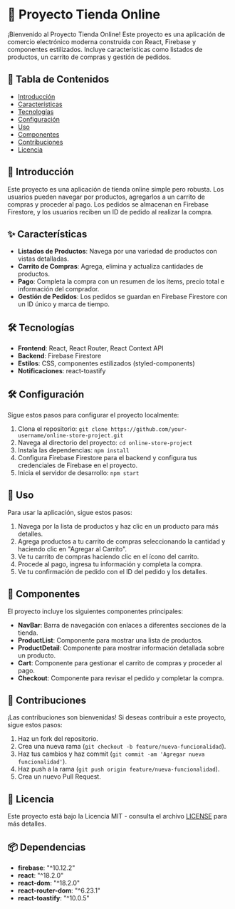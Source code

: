 # 🛒 Proyecto Tienda Online

¡Bienvenido al Proyecto Tienda Online! Este proyecto es una aplicación de comercio electrónico moderna construida con React, Firebase y componentes estilizados. Incluye características como listados de productos, un carrito de compras y gestión de pedidos.

## 📝 Tabla de Contenidos

- [Introducción](#-introducción)
- [Características](#-características)
- [Tecnologías](#-tecnologías)
- [Configuración](#-configuración)
- [Uso](#-uso)
- [Componentes](#-componentes)
- [Contribuciones](#-contribuciones)
- [Licencia](#-licencia)

## 🚀 Introducción

Este proyecto es una aplicación de tienda online simple pero robusta. Los usuarios pueden navegar por productos, agregarlos a un carrito de compras y proceder al pago. Los pedidos se almacenan en Firebase Firestore, y los usuarios reciben un ID de pedido al realizar la compra.

## ✨ Características

- **Listados de Productos**: Navega por una variedad de productos con vistas detalladas.
- **Carrito de Compras**: Agrega, elimina y actualiza cantidades de productos.
- **Pago**: Completa la compra con un resumen de los ítems, precio total e información del comprador.
- **Gestión de Pedidos**: Los pedidos se guardan en Firebase Firestore con un ID único y marca de tiempo.

## 🛠️ Tecnologías

- **Frontend**: React, React Router, React Context API
- **Backend**: Firebase Firestore
- **Estilos**: CSS, componentes estilizados (styled-components)
- **Notificaciones**: react-toastify

## 🛠️ Configuración

Sigue estos pasos para configurar el proyecto localmente:

1. Clona el repositorio: `git clone https://github.com/your-username/online-store-project.git`
2. Navega al directorio del proyecto: `cd online-store-project`
3. Instala las dependencias: `npm install`
4. Configura Firebase Firestore para el backend y configura tus credenciales de Firebase en el proyecto.
5. Inicia el servidor de desarrollo: `npm start`

## 📖 Uso

Para usar la aplicación, sigue estos pasos:

1. Navega por la lista de productos y haz clic en un producto para más detalles.
2. Agrega productos a tu carrito de compras seleccionando la cantidad y haciendo clic en "Agregar al Carrito".
3. Ve tu carrito de compras haciendo clic en el ícono del carrito.
4. Procede al pago, ingresa tu información y completa la compra.
5. Ve tu confirmación de pedido con el ID del pedido y los detalles.

## 🧩 Componentes

El proyecto incluye los siguientes componentes principales:

- **NavBar**: Barra de navegación con enlaces a diferentes secciones de la tienda.
- **ProductList**: Componente para mostrar una lista de productos.
- **ProductDetail**: Componente para mostrar información detallada sobre un producto.
- **Cart**: Componente para gestionar el carrito de compras y proceder al pago.
- **Checkout**: Componente para revisar el pedido y completar la compra.

## 👥 Contribuciones

¡Las contribuciones son bienvenidas! Si deseas contribuir a este proyecto, sigue estos pasos:

1. Haz un fork del repositorio.
2. Crea una nueva rama (`git checkout -b feature/nueva-funcionalidad`).
3. Haz tus cambios y haz commit (`git commit -am 'Agregar nueva funcionalidad'`).
4. Haz push a la rama (`git push origin feature/nueva-funcionalidad`).
5. Crea un nuevo Pull Request.

## 📄 Licencia

Este proyecto está bajo la Licencia MIT - consulta el archivo [LICENSE](LICENSE) para más detalles.

## 📦 Dependencias

- **firebase**: "^10.12.2"
- **react**: "^18.2.0"
- **react-dom**: "^18.2.0"
- **react-router-dom**: "^6.23.1"
- **react-toastify**: "^10.0.5"

